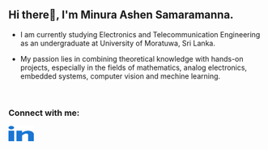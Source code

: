## Hi there👋, I'm Minura Ashen Samaramanna.
- I am currently studying Electronics and Telecommunication Engineering as an undergraduate at University of Moratuwa, Sri Lanka.
- My passion lies in combining theoretical knowledge with hands-on projects, especially in the fields of mathematics, analog electronics, embedded systems, computer vision and mechine learning.

  <br>
<h3 align="left">Connect with me:</h3>
<p align="left">
  <a href="[www.linkedin.com/in/jeewantha-sadaruwan-53922a261](https://www.linkedin.com/in/minura-ashen-344143289/)" target="blank"><img align="center"
      src="https://raw.githubusercontent.com/HasithaGallella/HasithaGallella/9ed2f151b8f0704d6eebeaa562fed659c04e0307/Images/linkedin.svg"
      alt="xxxxxxx" height="30" width="50" /></a>
</p>

<!--
**minuraashen/minuraashen** is a ✨ _special_ ✨ repository because its `README.md` (this file) appears on your GitHub profile.

Here are some ideas to get you started:

- 🔭 I’m currently working on ...
- 🌱 I’m currently learning ...
- 👯 I’m looking to collaborate on ...
- 🤔 I’m looking for help with ...
- 💬 Ask me about ...
- 📫 How to reach me: ...
- 😄 Pronouns: ...
- ⚡ Fun fact: ...
-->

